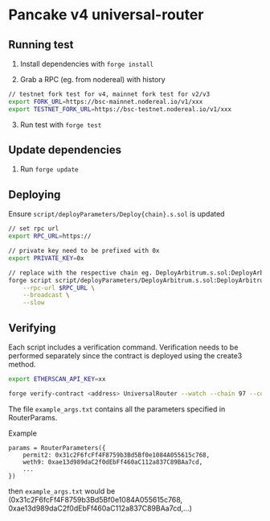 # Pancake v4 universal-router

## Running test

1. Install dependencies with `forge install`

2. Grab a RPC (eg. from nodereal) with history 
```bash
// testnet fork test for v4, mainnet fork test for v2/v3 
export FORK_URL=https://bsc-mainnet.nodereal.io/v1/xxx
export TESTNET_FORK_URL=https://bsc-testnet.nodereal.io/v1/xxx
```

3. Run test with `forge test`

## Update dependencies

1. Run `forge update`

## Deploying 

Ensure `script/deployParameters/Deploy{chain}.s.sol` is updated 

```bash
// set rpc url
export RPC_URL=https://

// private key need to be prefixed with 0x
export PRIVATE_KEY=0x

// replace with the respective chain eg. DeployArbitrum.s.sol:DeployArbitrum
forge script script/deployParameters/DeployArbitrum.s.sol:DeployArbitrum -vvv \
    --rpc-url $RPC_URL \
    --broadcast \
    --slow 
``` 

## Verifying

Each script includes a verification command. Verification needs to be performed separately since the contract is deployed using the create3 method.

```bash
export ETHERSCAN_API_KEY=xx

forge verify-contract <address> UniversalRouter --watch --chain 97 --constructor-args-path example_args.txt
```

The file `example_args.txt` contains all the parameters specified in RouterParams.

Example
```solidity
params = RouterParameters({
    permit2: 0x31c2F6fcFf4F8759b3Bd5Bf0e1084A055615c768,
    weth9: 0xae13d989daC2f0dEbFf460aC112a837C89BAa7cd,
    ...
})
```

then `example_args.txt` would be (0x31c2F6fcFf4F8759b3Bd5Bf0e1084A055615c768, 0xae13d989daC2f0dEbFf460aC112a837C89BAa7cd,...)
